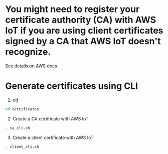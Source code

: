 # You might need to register your certificate authority (CA) with AWS IoT if you are using client certificates signed by a CA that AWS IoT doesn't recognize.

[See details on AWS docs](https://docs.aws.amazon.com/iot/latest/developerguide/manage-your-CA-certs.html)



# Generate certificates using CLI

1. cd

```sh
cd certificates
```

2. Create a CA certificate with AWS IoT

```sh
. ca_cli.sh
```

3. Create a client certificate with AWS IoT

```sh
. client_cli.sh
```
